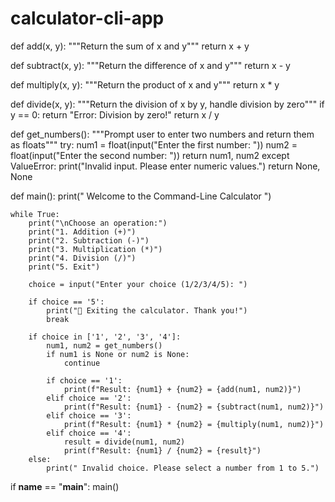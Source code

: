 # calculator-cli-app
def add(x, y):
    """Return the sum of x and y"""
    return x + y

def subtract(x, y):
    """Return the difference of x and y"""
    return x - y

def multiply(x, y):
    """Return the product of x and y"""
    return x * y

def divide(x, y):
    """Return the division of x by y, handle division by zero"""
    if y == 0:
        return "Error: Division by zero!"
    return x / y

def get_numbers():
    """Prompt user to enter two numbers and return them as floats"""
    try:
        num1 = float(input("Enter the first number: "))
        num2 = float(input("Enter the second number: "))
        return num1, num2
    except ValueError:
        print("Invalid input. Please enter numeric values.")
        return None, None

def main():
    print(" Welcome to the Command-Line Calculator ")

    while True:
        print("\nChoose an operation:")
        print("1. Addition (+)")
        print("2. Subtraction (-)")
        print("3. Multiplication (*)")
        print("4. Division (/)")
        print("5. Exit")

        choice = input("Enter your choice (1/2/3/4/5): ")

        if choice == '5':
            print("👋 Exiting the calculator. Thank you!")
            break

        if choice in ['1', '2', '3', '4']:
            num1, num2 = get_numbers()
            if num1 is None or num2 is None:
                continue

            if choice == '1':
                print(f"Result: {num1} + {num2} = {add(num1, num2)}")
            elif choice == '2':
                print(f"Result: {num1} - {num2} = {subtract(num1, num2)}")
            elif choice == '3':
                print(f"Result: {num1} * {num2} = {multiply(num1, num2)}")
            elif choice == '4':
                result = divide(num1, num2)
                print(f"Result: {num1} / {num2} = {result}")
        else:
            print(" Invalid choice. Please select a number from 1 to 5.")

if __name__ == "__main__":
    main()

